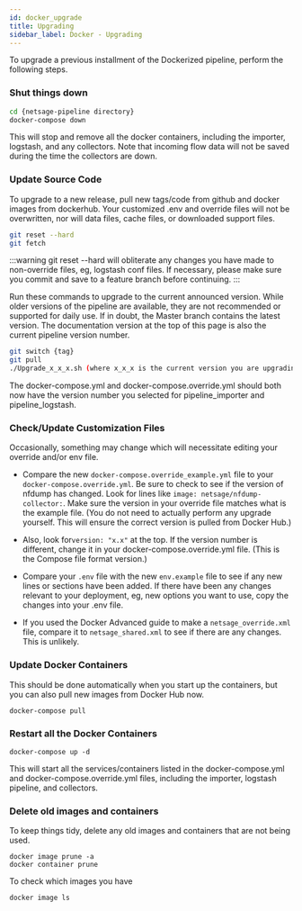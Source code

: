 ```yaml
---
id: docker_upgrade
title: Upgrading
sidebar_label: Docker - Upgrading
---
```


To upgrade a previous installment of the Dockerized pipeline, perform the following steps.

### Shut things down

```sh
cd {netsage-pipeline directory}
docker-compose down
```
This will stop and remove all the docker containers, including the importer, logstash, and any collectors. Note that incoming flow data will not be saved during the time the collectors are down.

### Update Source Code

To upgrade to a new release, pull new tags/code from github and docker images from dockerhub. Your customized .env and override files will not be overwritten, nor will data files, cache files, or downloaded support files. 

```sh
git reset --hard
git fetch
```

:::warning
git reset --hard will obliterate any changes you have made to non-override files, eg, logstash conf files.  If necessary, please make sure you commit and save to a feature branch before continuing.
:::

Run these commands to upgrade to the current announced version. While older versions of the pipeline are available, they are not recommended or supported for daily use. If in doubt, the Master branch contains the latest version. The documentation version at the top of this page is also the current pipeline version number.
```sh
git switch {tag} 
git pull
./Upgrade_x_x_x.sh (where x_x_x is the current version you are upgrading to)
```
The docker-compose.yml and docker-compose.override.yml should both now have the version number you selected for pipeline_importer and pipeline_logstash.  

### Check/Update Customization Files
Occasionally, something may change which will necessitate editing your override and/or env file.

- Compare the new `docker-compose.override_example.yml` file to your `docker-compose.override.yml`. Be sure to check to see if the version of nfdump has changed. Look for lines like `image: netsage/nfdump-collector:`. Make sure the version in your override file matches what is the example file. (You do not need to actually perform any upgrade yourself. This will ensure the correct version is pulled from Docker Hub.) 

- Also, look for`version: "x.x"` at the top. If the version number is different, change it in your docker-compose.override.yml file. (This is the Compose file format version.)


- Compare your `.env` file with the new `env.example` file to see if any new lines or sections have been added. If there have been any changes relevant to your deployment, eg, new options you want to use, copy the changes into your .env file. 

- If you used the Docker Advanced guide to make a `netsage_override.xml` file, compare it to `netsage_shared.xml` to see if there are any changes. This is unlikely.


### Update Docker Containers

This should be done automatically when you start up the containers, but you can also pull new images from Docker Hub now.

```
docker-compose pull
```

### Restart all the Docker Containers

```
docker-compose up -d
```

This will start all the services/containers listed in the docker-compose.yml and docker-compose.override.yml files, including the importer, logstash pipeline, and collectors.

### Delete old images and containers

To keep things tidy, delete any old images and containers that are not being used.

```
docker image prune -a
docker container prune
```

To check which images you have
```
docker image ls
```

